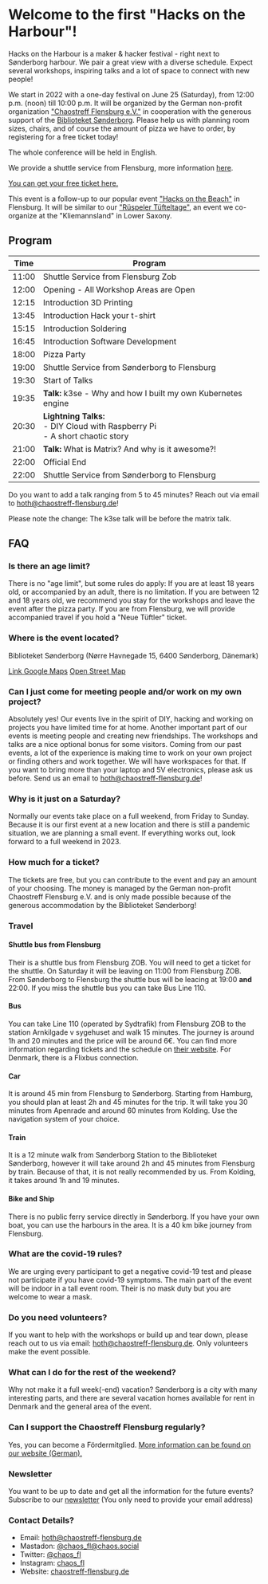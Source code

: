 # Welcome to the first "Hacks on the Harbour"!

Hacks on the Harbour is a maker & hacker festival - right next to Sønderborg harbour. We pair a great view with a diverse schedule. Expect several workshops, inspiring talks and a lot of space to connect with new people!

We start in 2022 with a one-day festival on June 25 (Saturday), from 12:00 p.m. (noon) till 10:00 p.m. It will be organized by the German non-profit organization ["Chaostreff Flensburg e.V."](https://chaostreff-flensburg.de/) in cooperation with the generous support of the [Biblioteket Sønderborg](https://biblioteket.sonderborg.dk/). 
Please help us with planning room sizes, chairs, and of course the amount of pizza we have to order, by registering for a free ticket today!

The whole conference will be held in English. 

We provide a shuttle service from Flensburg, more information [here](#shuttle-from-flensburg).

[You can get your free ticket here.](https://tickets.chaostreff-flensburg.de/ctfl/hoth2022/)

This event is a follow-up to our popular event ["Hacks on the Beach"](https://chaostreff-flensburg.de/2021/hacks-on-the-beach-2022/) in Flensburg. It will be similar to our ["Rüspeler Tüfteltage"](https://www.ruetueta.de/), an event we co-organize at the "Kliemannsland" in Lower Saxony. 

## Program

| Time  | Program                               |
| ----- | ------------------------------------- |
| 11:00 | Shuttle Service from Flensburg Zob       |
| 12:00 | Opening - All Workshop Areas are Open |
| 12:15 | Introduction 3D Printing              |
| 13:45 | Introduction Hack your t-shirt        |
| 15:15 | Introduction Soldering                |
| 16:45 | Introduction Software Development     |
| 18:00 | Pizza Party                           |
| 19:00 | Shuttle Service from Sønderborg to Flensburg     |
| 19:30 | Start of Talks                    |
| 19:35 |**Talk:** k3se - Why and how I built my own Kubernetes engine   |
| 20:30 | **Lightning Talks:** <br/> - DIY Cloud with Raspberry Pi <br/> - A short chaotic story |
| 21:00 |  **Talk:** What is Matrix? And why is it awesome?! |
| 22:00 | Official End                          |
| 22:00 | Shuttle Service from Sønderborg to Flensburg     |

Do you want to add a talk ranging from 5 to 45 minutes? Reach out via email to hoth@chaostreff-flensburg.de!

Please note the change: The k3se talk will be before the matrix talk.

## FAQ

### Is there an age limit?

There is no "age limit", but some rules do apply: If you are at least 18 years old, or accompanied by an adult, there is no limitation.
If you are between 12 and 18 years old, we recommend you stay for the workshops and leave the event after the pizza party. If you are from Flensburg, we will provide accompanied travel if you hold a "Neue Tüftler" ticket.

### Where is the event located?
Biblioteket Sønderborg (Nørre Havnegade 15, 6400 Sønderborg, Dänemark) 

[Link Google Maps](https://www.google.com/maps/place/N%C3%B8rre+Havnegade+15,+6400+S%C3%B8nderborg,+D%C3%A4nemark/@54.9133221,9.7838224,17.85z/data=!4m5!3m4!1s0x47b339db9015343d:0xc01e3eb448417c18!8m2!3d54.9129337!4d9.7841914?hl=de)
[Open Street Map](https://www.openstreetmap.org/node/313714920)

### Can I just come for meeting people and/or work on my own project?
Absolutely yes! Our events live in the spirit of DIY, hacking and working on projects you have limited time for at home. Another important part of our events is meeting people and creating new friendships. The workshops and talks are a nice optional bonus for some visitors. Coming from our past events, a lot of the experience is making time to work on your own project or finding others and work together. We will have workspaces for that. If you want to bring more than your laptop and 5V electronics, please ask us before. Send us an email to hoth@chaostreff-flensburg.de!

### Why is it just on a Saturday?
Normally our events take place on a full weekend, from Friday to Sunday. Because it is our first event at a new location and there is still a pandemic situation, we are planning a small event. If everything works out, look forward to a full weekend in 2023.

### How much for a ticket?
The tickets are free, but you can contribute to the event and pay an amount of your choosing. The money is managed by the German non-profit Chaostreff Flensburg e.V. and is only made possible because of the generous accommodation by the Biblioteket Sønderborg!

### Travel

#### Shuttle bus from Flensburg
Their is a shuttle bus from Flensburg ZOB. You will need to get a ticket for the shuttle. On Saturday it will be leaving on 11:00 from Flensburg ZOB. From Sønderborg to Flensburg the shuttle bus will be leacing at 19:00 **and** 22:00. If you miss the shuttle bus you can take Bus Line 110.

#### Bus
You can take Line 110 (operated by Sydtrafik) from Flensburg ZOB to the station Arnkilgade v sygehuset and walk 15 minutes. The journey is around 1h and 20 minutes and the price will be around 6€. You can find more information regarding tickets and the schedule on [their website](https://www.sydtrafik.dk/). For Denmark, there is a Flixbus connection.

#### Car
It is around 45 min from Flensburg to Sønderborg. Starting from Hamburg, you should plan at least 2h and 45 minutes for the trip. It will take you 30 minutes from Apenrade and around 60 minutes from Kolding. Use the navigation system of your choice.

#### Train
It is a 12 minute walk from Sønderborg Station to the Biblioteket Sønderborg, however it will take around 2h and 45 minutes from Flensburg by train. Because of that, it is not really recommended by us. From Kolding, it takes around 1h and 19 minutes.

#### Bike and Ship
There is no public ferry service directly in Sønderborg. If you have your own boat, you can use the harbours in the area. It is a 40 km bike journey from Flensburg.

### What are the covid-19 rules?
We are urging every participant to get a negative covid-19 test and please not participate if you have covid-19 symptoms. The main part of the event will be indoor in a tall event room. Their is no mask duty but you are welcome to wear a mask.

### Do you need volunteers?
If you want to help with the workshops or build up and tear down, please reach out to us via email: hoth@chaostreff-flensburg.de. Only volunteers make the event possible.

### What can I do for the rest of the weekend?
Why not make it a full week(-end) vacation? Sønderborg is a city with many interesting parts, and there are several vacation homes available for rent in Denmark and the general area of the event.


### Can I support the Chaostreff Flensburg regularly?
Yes, you can become a Fördermitglied. [More information can be found on our website (German).](https://chaostreff-flensburg.de/mitmachen/wir/)


### Newsletter
You want to be up to date and get all the information for the future events? Subscribe to our [newsletter](https://mailtrain.chaostreff-flensburg.de/subscription/SyqP1Sy5c) (You only need to provide your email address)


### Contact Details?

* Email: hoth@chaostreff-flensburg.de
* Mastadon: [@chaos_fl@chaos.social](https://chaos.social/web/accounts/162706)
* Twitter: [@chaos_fl](https://twitter.com/chaos_fl)
* Instagram: [chaos_fl](https://www.instagram.com/chaos_fl/)
* Website: [chaostreff-flensburg.de](https://chaostreff-flensburg.de/)
